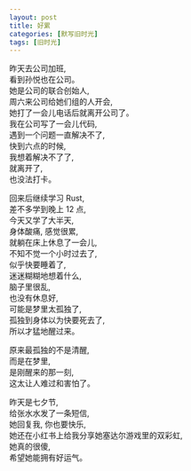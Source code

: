 ```yaml
---
layout: post
title: 好累
categories: [默写旧时光]
tags: [旧时光]
---
```

昨天去公司加班,   
看到孙悦也在公司。  
她是公司的联合创始人,    
周六来公司给她们组的人开会,   
她打了一会儿电话后就离开公司了。     
我在公司写了一会儿代码,    
遇到一个问题一直解决不了,   
快到六点的时候,    
我想着解决不了了,     
就离开了,   
也没法打卡。


回来后继续学习 Rust,   
差不多学到晚上 12 点,      
今天又学了大半天,   
身体酸痛,  感觉很累,   
就躺在床上休息了一会儿,   
不知不觉一个小时过去了,   
似乎快要睡着了,   
迷迷糊糊地想着什么,   
脑子里很乱,   
也没有休息好,   
可能是梦里太孤独了,     
孤独到身体以为快要死去了,   
所以才猛地醒过来。

原来最孤独的不是清醒,      
而是在梦里,   
是刚醒来的那一刻,    
这太让人难过和害怕了。  

昨天是七夕节,   
给张水水发了一条短信,   
她回复我, 你也要快乐,    
她还在小红书上给我分享她塞达尔游戏里的双彩虹,   
她真的很傻,   
希望她能拥有好运气。
